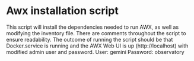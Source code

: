 # Awx installation script

This script will install the dependencies needed to run AWX, as well as modifying the inventory file. 
There are comments throughout the script to ensure readability.
The outcome of running the script should be that Docker.service is running and the AWX Web UI is up (http://localhost) with modified admin user and password. User: gemini Password: observatory
